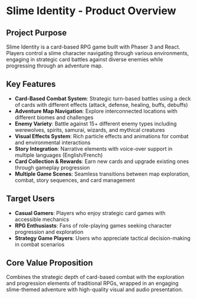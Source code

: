 # Slime Identity - Product Overview

## Project Purpose
Slime Identity is a card-based RPG game built with Phaser 3 and React. Players control a slime character navigating through various environments, engaging in strategic card battles against diverse enemies while progressing through an adventure map.

## Key Features
- **Card-Based Combat System**: Strategic turn-based battles using a deck of cards with different effects (attack, defense, healing, buffs, debuffs)
- **Adventure Map Navigation**: Explore interconnected locations with different biomes and challenges
- **Enemy Variety**: Battle against 15+ different enemy types including werewolves, spirits, samurai, wizards, and mythical creatures
- **Visual Effects System**: Rich particle effects and animations for combat and environmental interactions
- **Story Integration**: Narrative elements with voice-over support in multiple languages (English/French)
- **Card Collection & Rewards**: Earn new cards and upgrade existing ones through gameplay progression
- **Multiple Game Scenes**: Seamless transitions between map exploration, combat, story sequences, and card management

## Target Users
- **Casual Gamers**: Players who enjoy strategic card games with accessible mechanics
- **RPG Enthusiasts**: Fans of role-playing games seeking character progression and exploration
- **Strategy Game Players**: Users who appreciate tactical decision-making in combat scenarios

## Core Value Proposition
Combines the strategic depth of card-based combat with the exploration and progression elements of traditional RPGs, wrapped in an engaging slime-themed adventure with high-quality visual and audio presentation.